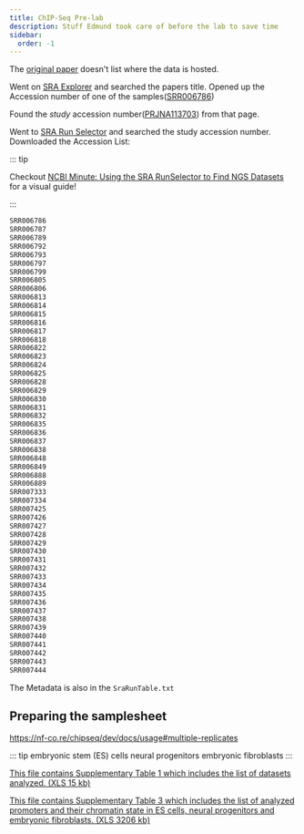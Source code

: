 ```yaml
---
title: ChIP-Seq Pre-lab
description: Stuff Edmund took care of before the lab to save time
sidebar:
  order: -1
---
```


The [original paper](https://www.nature.com/articles/nature06008) doesn't list where the data is hosted.

Went on [SRA Explorer](https://sra-explorer.info/#) and searched the papers title. Opened up the Accession number of one of the samples([SRR006786](https://www.ncbi.nlm.nih.gov/sra/?term=SRR006786))

Found the _study_ accession number([PRJNA113703](https://www.ncbi.nlm.nih.gov/bioproject/PRJNA113703)) from that page.

Went to [SRA Run Selector](https://trace.ncbi.nlm.nih.gov/Traces/study/) and searched the study accession number. Downloaded the Accession List:

::: tip

Checkout [NCBI Minute: Using the SRA RunSelector to Find NGS Datasets](https://www.youtube.com/watch?v=Ww_OTe3M_94) for a visual guide!

:::

```txt
SRR006786
SRR006787
SRR006789
SRR006792
SRR006793
SRR006797
SRR006799
SRR006805
SRR006806
SRR006813
SRR006814
SRR006815
SRR006816
SRR006817
SRR006818
SRR006822
SRR006823
SRR006824
SRR006825
SRR006828
SRR006829
SRR006830
SRR006831
SRR006832
SRR006835
SRR006836
SRR006837
SRR006838
SRR006848
SRR006849
SRR006888
SRR006889
SRR007333
SRR007334
SRR007425
SRR007426
SRR007427
SRR007428
SRR007429
SRR007430
SRR007431
SRR007432
SRR007433
SRR007434
SRR007435
SRR007436
SRR007437
SRR007438
SRR007439
SRR007440
SRR007441
SRR007442
SRR007443
SRR007444
```

The Metadata is also in the `SraRunTable.txt`

## Preparing the samplesheet

https://nf-co.re/chipseq/dev/docs/usage#multiple-replicates

::: tip
embryonic stem (ES) cells
neural progenitors 
embryonic fibroblasts
:::

[This file contains Supplementary Table 1 which includes the list of datasets analyzed. (XLS 15 kb)](https://static-content.springer.com/esm/art%3A10.1038%2Fnature06008/MediaObjects/41586_2007_BFnature06008_MOESM454_ESM.xls)

[This file contains Supplementary Table 3 which includes the list of analyzed promoters and their chromatin state in ES cells, neural progenitors and embryonic fibroblasts. (XLS 3206 kb)](https://static-content.springer.com/esm/art%3A10.1038%2Fnature06008/MediaObjects/41586_2007_BFnature06008_MOESM456_ESM.xls)
